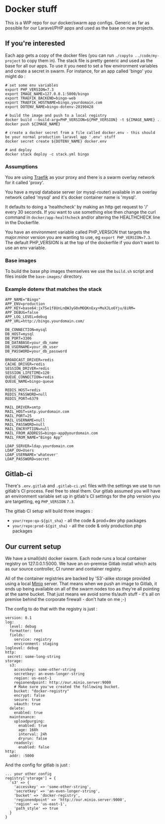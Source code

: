 # Docker stuff

This is a WIP repo for our docker/swarm app configs.  Generic as far as possible for our
Laravel/PHP apps and used as the base on new projects.

## If you're interested

Each app gets a copy of the docker files (you can run `./copyto ../code/my-project` to copy them in).  The stack file
is pretty generic and used as the base for all our apps.  To use it you need to set a few environment variables and create a secret in swarm.  For instance, for an app called 'bingo' you might do :

```
# set some env variables
export PHP_VERSION=7.3
export IMAGE_NAME=127.0.0.1:5000/bingo
export TRAEFIK_BACKEND=bingo-web
export TRAEFIK_HOSTNAME=bingo.yourdomain.com
export DOTENV_NAME=bingo-dotenv-20190428

# build the image and push to a local registry
docker build --build-arg=PHP_VERSION=${PHP_VERSION} -t ${IMAGE_NAME} .
docker push ${IMAGE_NAME}

# create a docker secret from a file called docker.env - this should be your normal production laravel app '.env' stuff
docker secret create ${DOTENV_NAME} docker.env

# and deploy
docker stack deploy -c stack.yml bingo
```

### Assumptions

You are using [Traefik](https://traefik.io/) as your proxy and there is a swarm overlay network for it called 'proxy'.

You have a mysql database server (or mysql-router) available in an overlay network called 'mysql' and it's docker container name is 'mysql'.

It defaults to doing a 'healthcheck' by making an http get request to '/' every 30 seconds.  If you want to use something else then change the curl command in `docker/app-healthcheck` and/or altering the HEALTHCHECK line in the Dockerfile.

You have an environment variable called PHP_VERSION that targets the major.minor version you are wanting to use, eg `export PHP_VERSION=7.3`.  The default PHP_VERSION is at the top of the dockerfile if you don't want to use an env variable.

### Base images

To build the base php images themselves we use the `build.sh` script and files inside the `base-images/` directory.

### Example dotenv that matches the stack

```
APP_NAME="Bingo"
APP_ENV=production
APP_KEY=base64:jxTSe1f8UnLnQWJyG0xMOQKnExy+MuXJLo6Yju/8iRM=
APP_DEBUG=false
APP_LOG_LEVEL=debug
APP_URL=http://bingo.yourdomain.com/

DB_CONNECTION=mysql
DB_HOST=mysql
DB_PORT=3306
DB_DATABASE=your_db_name
DB_USERNAME=your_db_user
DB_PASSWORD=your_db_password

BROADCAST_DRIVER=redis
CACHE_DRIVER=redis
SESSION_DRIVER=redis
SESSION_LIFETIME=120
QUEUE_CONNECTION=redis
QUEUE_NAME=bingo-queue

REDIS_HOST=redis
REDIS_PASSWORD=null
REDIS_PORT=6379

MAIL_DRIVER=smtp
MAIL_HOST=smtp.yourdomain.com
MAIL_PORT=25
MAIL_USERNAME=null
MAIL_PASSWORD=null
MAIL_ENCRYPTION=null
MAIL_FROM_ADDRESS=bingo-app@yourdomain.com
MAIL_FROM_NAME="Bingo App"

LDAP_SERVER=ldap.yourdomain.com
LDAP_OU=Users
LDAP_USERNAME='whatever'
LDAP_PASSWORD=secret

```

## Gitlab-ci

There's `.env.gitlab` and `.gitlab-ci.yml` files with the settings we use to run gitlab's CI process.  Feel free to steal them.  Our gitlab assumed you will have an environment variable set up in gitlab's CI settings for the php version you are targetting, eg `PHP_VERSION` `7.3`.

The gitlab CI setup will build three images :

* `your/repo:qa-${git_sha}` - all the code & prod+dev php packages
* `your/repo:prod-${git_sha}` - all the code & only production php packages

## Our current setup

We have a small(ish) docker swarm.  Each node runs a local container registry on 127.0.0.1:5000.  We have an on-premise Gitlab install which acts as our source controller, CI runner and container registry.

All of the container registries are backed by 'S3'-alike storage provided using a local [Minio](https://www.minio.io/) server.  That means when we push an image to Gitlab, it ends
up being available on all of the swarm nodes too as they're all pointing at the same bucket.  That just means we avoid some tls/auth stuff - it's all on premise behind the corporate firewall - don't hate on me ;-)

The config to do that with the registry is just :

```
version: 0.1
log:
  level: debug
  formatter: text
  fields:
    service: registry
    environment: staging
loglevel: debug
http:
 secret: some-long-string
storage:
  s3:
    accesskey: some-other-string
    secretkey: an-even-longer-string
    region: us-east-1
    regionendpoint: http://our.minio.server:9000
    # Make sure you've created the following bucket.
    bucket: "docker-registry"
    encrypt: false
    secure: true
    v4auth: true
  delete:
    enabled: true
  maintenance:
    uploadpurging:
      enabled: true
      age: 168h
      interval: 24h
      dryrun: false
    readonly:
      enabled: false
http:
  addr: :5000
```

And the config for gitlab is just :

```
... your other config
registry['storage'] = {
  's3' => {
    'accesskey' => 'some-other-string',
    'secretkey' => 'an-even-longer-string',
    'bucket' => 'docker-registry',
    'regionendpoint' => 'http://our.minio.server:9000',
    'region' => 'us-east-1',
    'path_style' => true
  }
}
```
